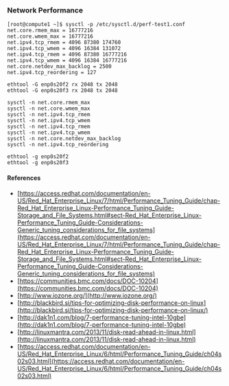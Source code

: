 ### Network Performance


```
[root@compute1 ~]$ sysctl -p /etc/sysctl.d/perf-test1.conf
net.core.rmem_max = 16777216
net.core.wmem_max = 16777216
net.ipv4.tcp_rmem = 4096 87380 174760
net.ipv4.tcp_wmem = 4096 16384 131072
net.ipv4.tcp_rmem = 4096 87380 16777216
net.ipv4.tcp_wmem = 4096 16384 16777216
net.core.netdev_max_backlog = 2500
net.ipv4.tcp_reordering = 127

ethtool -G enp0s20f2 rx 2048 tx 2048
ethtool -G enp0s20f3 rx 2048 tx 2048
```

```
sysctl -n net.core.rmem_max
sysctl -n net.core.wmem_max
sysctl -n net.ipv4.tcp_rmem
sysctl -n net.ipv4.tcp_wmem
sysctl -n net.ipv4.tcp_rmem
sysctl -n net.ipv4.tcp_wmem
sysctl -n net.core.netdev_max_backlog
sysctl -n net.ipv4.tcp_reordering

ethtool -g enp0s20f2
ethtool -g enp0s20f3

```

#### References

- [https://access.redhat.com/documentation/en-US/Red_Hat_Enterprise_Linux/7/html/Performance_Tuning_Guide/chap-Red_Hat_Enterprise_Linux-Performance_Tuning_Guide-Storage_and_File_Systems.html#sect-Red_Hat_Enterprise_Linux-Performance_Tuning_Guide-Considerations-Generic_tuning_considerations_for_file_systems](https://access.redhat.com/documentation/en-US/Red_Hat_Enterprise_Linux/7/html/Performance_Tuning_Guide/chap-Red_Hat_Enterprise_Linux-Performance_Tuning_Guide-Storage_and_File_Systems.html#sect-Red_Hat_Enterprise_Linux-Performance_Tuning_Guide-Considerations-Generic_tuning_considerations_for_file_systems)
- [https://communities.bmc.com/docs/DOC-10204](https://communities.bmc.com/docs/DOC-10204)
- [http://www.iozone.org/](http://www.iozone.org/)
- [http://blackbird.si/tips-for-optimizing-disk-performance-on-linux](http://blackbird.si/tips-for-optimizing-disk-performance-on-linux/)
- [http://dak1n1.com/blog/7-performance-tuning-intel-10gbe](http://dak1n1.com/blog/7-performance-tuning-intel-10gbe)
- [http://linuxmantra.com/2013/11/disk-read-ahead-in-linux.html](http://linuxmantra.com/2013/11/disk-read-ahead-in-linux.html)
- [https://access.redhat.com/documentation/en-US/Red_Hat_Enterprise_Linux/6/html/Performance_Tuning_Guide/ch04s02s03.html](https://access.redhat.com/documentation/en-US/Red_Hat_Enterprise_Linux/6/html/Performance_Tuning_Guide/ch04s02s03.html)

